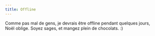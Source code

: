 ```yaml
---
title: Offline
---
```


Comme pas mal de gens, je devrais être offline pendant quelques jours, Noël
oblige. Soyez sages, et mangez plein de chocolats. :)

